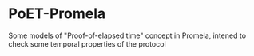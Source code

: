 # PoET-Promela

Some models of "Proof-of-elapsed time" concept in Promela, intened to check some temporal properties of the protocol
